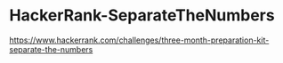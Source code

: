 # HackerRank-SeparateTheNumbers

https://www.hackerrank.com/challenges/three-month-preparation-kit-separate-the-numbers
